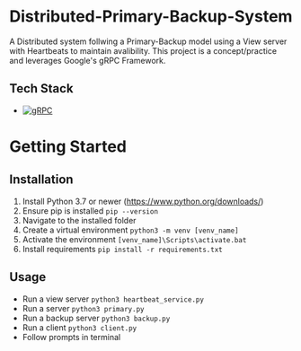 # Distributed-Primary-Backup-System
 A Distributed system follwing a Primary-Backup model using a View server with Heartbeats to maintain avalibility. This project is a concept/practice and leverages Google's gRPC Framework.  
 
## Tech Stack
 * <a href='https://grpc.io/' target="_blank"><img alt='gRPC' src='https://img.shields.io/badge/gRPC-100000?style=for-the-badge&logo=gRPC&logoColor=244C5A&labelColor=244C5A&color=244C5A'/></a>


# Getting Started
## Installation
 1. Install Python 3.7 or newer (https://www.python.org/downloads/)
 2. Ensure pip is installed ```pip --version```
 3. Navigate to the installed folder
 4. Create a virtual environment ```python3 -m venv [venv_name]```
 5. Activate the environment ```[venv_name]\Scripts\activate.bat```
 6. Install requirements ```pip install -r requirements.txt```

## Usage
 - Run a view server ```python3 heartbeat_service.py```
 - Run a server ```python3 primary.py```
 - Run a backup server ```python3 backup.py```
 - Run a client ```python3 client.py```
 - Follow prompts in terminal
